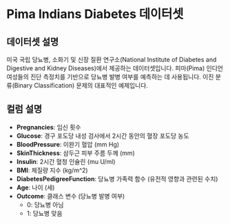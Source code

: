 # Pima Indians Diabetes 데이터셋

## 데이터셋 설명

미국 국립 당뇨병, 소화기 및 신장 질환 연구소(National Institute of Diabetes and Digestive and Kidney Diseases)에서 제공하는 데이터셋입니다. 피마(Pima) 인디언 여성들의 진단 측정치를 기반으로 당뇨병 발병 여부를 예측하는 데 사용됩니다. 이진 분류(Binary Classification) 문제의 대표적인 예제입니다.

## 컬럼 설명

- **Pregnancies**: 임신 횟수
- **Glucose**: 경구 포도당 내성 검사에서 2시간 동안의 혈장 포도당 농도
- **BloodPressure**: 이완기 혈압 (mm Hg)
- **SkinThickness**: 삼두근 피부 주름 두께 (mm)
- **Insulin**: 2시간 혈청 인슐린 (mu U/ml)
- **BMI**: 체질량 지수 (kg/m^2)
- **DiabetesPedigreeFunction**: 당뇨병 가족력 함수 (유전적 영향과 관련된 수치)
- **Age**: 나이 (세)
- **Outcome**: 클래스 변수 (당뇨병 발병 여부)
    - 0: 당뇨병 아님
    - 1: 당뇨병 맞음 